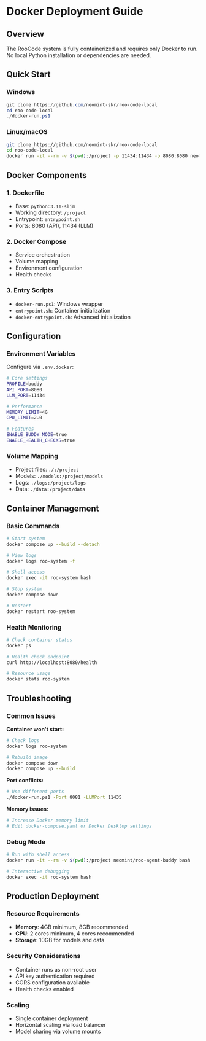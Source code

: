 # Docker Deployment Guide

## Overview

The RooCode system is fully containerized and requires only Docker to run. No local Python installation or dependencies are needed.

## Quick Start

### Windows
```powershell
git clone https://github.com/neomint-skr/roo-code-local
cd roo-code-local
./docker-run.ps1
```

### Linux/macOS
```bash
git clone https://github.com/neomint-skr/roo-code-local
cd roo-code-local
docker run -it --rm -v $(pwd):/project -p 11434:11434 -p 8080:8080 neomint/roo-agent-buddy:latest
```

## Docker Components

### 1. Dockerfile
- Base: `python:3.11-slim`
- Working directory: `/project`
- Entrypoint: `entrypoint.sh`
- Ports: 8080 (API), 11434 (LLM)

### 2. Docker Compose
- Service orchestration
- Volume mapping
- Environment configuration
- Health checks

### 3. Entry Scripts
- `docker-run.ps1`: Windows wrapper
- `entrypoint.sh`: Container initialization
- `docker-entrypoint.sh`: Advanced initialization

## Configuration

### Environment Variables
Configure via `.env.docker`:

```bash
# Core settings
PROFILE=buddy
API_PORT=8080
LLM_PORT=11434

# Performance
MEMORY_LIMIT=4G
CPU_LIMIT=2.0

# Features
ENABLE_BUDDY_MODE=true
ENABLE_HEALTH_CHECKS=true
```

### Volume Mapping
- Project files: `./:/project`
- Models: `./models:/project/models`
- Logs: `./logs:/project/logs`
- Data: `./data:/project/data`

## Container Management

### Basic Commands
```bash
# Start system
docker compose up --build --detach

# View logs
docker logs roo-system -f

# Shell access
docker exec -it roo-system bash

# Stop system
docker compose down

# Restart
docker restart roo-system
```

### Health Monitoring
```bash
# Check container status
docker ps

# Health check endpoint
curl http://localhost:8080/health

# Resource usage
docker stats roo-system
```

## Troubleshooting

### Common Issues

**Container won't start:**
```bash
# Check logs
docker logs roo-system

# Rebuild image
docker compose down
docker compose up --build
```

**Port conflicts:**
```bash
# Use different ports
./docker-run.ps1 -Port 8081 -LLMPort 11435
```

**Memory issues:**
```bash
# Increase Docker memory limit
# Edit docker-compose.yaml or Docker Desktop settings
```

### Debug Mode
```bash
# Run with shell access
docker run -it --rm -v $(pwd):/project neomint/roo-agent-buddy bash

# Interactive debugging
docker exec -it roo-system bash
```

## Production Deployment

### Resource Requirements
- **Memory**: 4GB minimum, 8GB recommended
- **CPU**: 2 cores minimum, 4 cores recommended
- **Storage**: 10GB for models and data

### Security Considerations
- Container runs as non-root user
- API key authentication required
- CORS configuration available
- Health checks enabled

### Scaling
- Single container deployment
- Horizontal scaling via load balancer
- Model sharing via volume mounts
